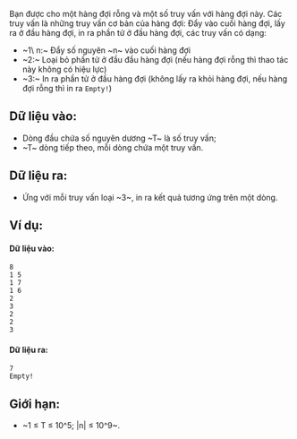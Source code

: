 Bạn được cho một hàng đợi rỗng và một số truy vấn với hàng đợi này. Các truy vấn là những truy vấn cơ bản của hàng đợi: Đẩy vào cuối hàng đợi, lấy ra ở đầu hàng đợi, in ra phần tử ở đầu hàng đợi, các truy vấn có dạng:
- ~1\ n:~ Đẩy số nguyên ~n~ vào cuối hàng đợi
- ~2:~ Loại bỏ phần tử ở đầu đầu hàng đợi (nếu hàng đợi rỗng thì thao tác này không có hiệu lực)
- ~3:~ In ra phần tử ở đầu hàng đợi (không lấy ra khỏi hàng đợi, nếu hàng đợi rỗng thì in ra `Empty!`)

## Dữ liệu vào:
- Dòng đầu chứa số nguyên dương ~T~ là số truy vấn;
- ~T~ dòng tiếp theo, mỗi dòng chứa một truy vấn.

## Dữ liệu ra:
- Ứng với mỗi truy vấn loại ~3~, in ra kết quả tương ứng trên một dòng.

## Ví dụ:
#### Dữ liệu vào:
```
8
1 5
1 7
1 6
2
3
2
2
3
```

#### Dữ liệu ra:
```
7
Empty!
```

## Giới hạn:
- ~1 ≤ T ≤ 10^5; |n| ≤ 10^9~.